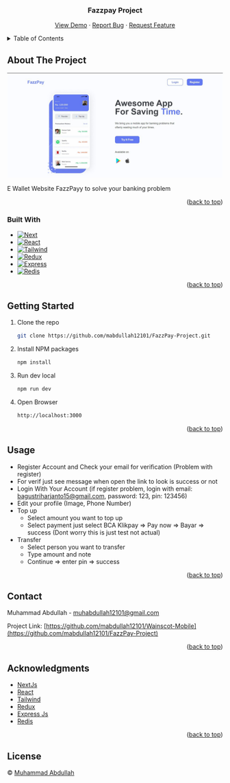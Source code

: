 <div align="center">
<h3 align="center">Fazzpay Project</h3>

  <p align="center">
    <a href="https://fazzpay-project.vercel.app">View Demo</a>
    ·
    <a href="https://github.com/mabdullah12101/FazzPay-Project/issues">Report Bug</a>
    ·
    <a href="https://github.com/mabdullah12101/FazzPay-Project/pulls">Request Feature</a>
  </p>
</div>



<!-- TABLE OF CONTENTS -->
<details>
  <summary>Table of Contents</summary>
  <ol>
    <li>
      <a href="#about-the-project">About The Project</a>
      <ul>
        <li><a href="#built-with">Built With</a></li>
      </ul>
    </li>
    <li>
      <a href="#getting-started">Getting Started</a>
    </li>
    <li><a href="#usage">Usage</a></li>
    <li><a href="#contact">Contact</a></li>
    <li><a href="#acknowledgments">Acknowledgments</a></li>
    <li><a href="#license">License</a></li>
  </ol>
</details>



<!-- ABOUT THE PROJECT -->
## About The Project

![Product Name Screen Shot][product-screenshot]

E Wallet Website FazzPayy to solve your banking problem

<p align="right">(<a href="#readme-top">back to top</a>)</p>



### Built With

* [![Next][Next.js]][Next-url]
* [![React][React.js]][React-url]
* [![Tailwind][Tailwind-CSS]][Tailwind-url]
* [![Redux][Redux]][Redux-url]
* [![Express][Express]][Express-url]
* [![Redis][Redis]][Redis-url]

<p align="right">(<a href="#readme-top">back to top</a>)</p>



<!-- GETTING STARTED -->
## Getting Started

1. Clone the repo
   ```sh
   git clone https://github.com/mabdullah12101/FazzPay-Project.git
   ```
2. Install NPM packages
   ```sh
   npm install
   ```
3. Run dev local
   ```sh
   npm run dev
   ```
4. Open Browser
   ```sh
   http://localhost:3000
   ```

<p align="right">(<a href="#readme-top">back to top</a>)</p>



<!-- USAGE EXAMPLES -->
## Usage

* Register Account and Check your email for verification (Problem with register)
* For verif just see message when open the link to look is success or not
* Login With Your Account (if register problem, login with email: bagustriharjanto15@gmail.com, password: 123, pin: 123456)
* Edit your profile (Image, Phone Number)
* Top up 
  * Select amount you want to top up
  * Select payment just select BCA Klikpay => Pay now => Bayar => success (Dont worry this is just test not actual) 
* Transfer
  * Select person you want to transfer
  * Type amount and note 
  * Continue => enter pin => success

<p align="right">(<a href="#readme-top">back to top</a>)</p>



<!-- CONTACT -->
## Contact

Muhammad Abdullah - muhabdullah12101@gmail.com

Project Link: [https://github.com/mabdullah12101/Wainscot-Mobile](https://github.com/mabdullah12101/FazzPay-Project)

<p align="right">(<a href="#readme-top">back to top</a>)</p>



<!-- ACKNOWLEDGMENTS -->
## Acknowledgments

* [NextJs](https://nextjs.org/)
* [React](https://reactjs.org/)
* [Tailwind](https://tailwindcss.com/)
* [Redux](https://redux.js.org/)
* [Express Js](https://expressjs.com/)
* [Redis](https://redis.io/)

<p align="right">(<a href="#readme-top">back to top</a>)</p>


<!-- LICENSE -->
## License

© [Muhammad Abdullah](https://github.com/mabdullah12101)



<!-- MARKDOWN LINKS & IMAGES -->
<!-- https://www.markdownguide.org/basic-syntax/#reference-style-links -->
[product-screenshot]: index.jpeg
[Next.js]: https://img.shields.io/badge/next.js-000000?style=for-the-badge&logo=nextdotjs&logoColor=white
[Next-url]: https://nextjs.org/
[React.js]: https://img.shields.io/badge/React-20232A?style=for-the-badge&logo=react&logoColor=61DAFB
[React-url]: https://reactjs.org/ 
[Tailwind-CSS]: https://img.shields.io/badge/tailwindcss-%2338B2AC.svg?style=for-the-badge&logo=tailwind-css&logoColor=white
[Tailwind-url]: https://tailwindcss.com/
[Redux]: https://img.shields.io/badge/redux-%23593d88.svg?style=for-the-badge&logo=redux&logoColor=white
[Redux-url]: https://redux.js.org/
[Express]: https://img.shields.io/badge/express.js-%23404d59.svg?style=for-the-badge&logo=express&logoColor=%2361DAFB
[Express-url]: https://expressjs.com/
[Redis]: https://img.shields.io/badge/redis-%23DD0031.svg?style=for-the-badge&logo=redis&logoColor=white
[Redis-url]: https://redis.io/
